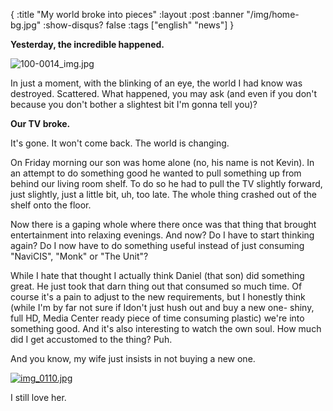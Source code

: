 {
  :title "My world broke into pieces"
  :layout :post
  :banner "/img/home-bg.jpg"
  :show-disqus? false
  :tags ["english" "news"]
}

**Yesterday, the incredible happened.**

![100-0014\_img.jpg](/img/uploads/2007/08/100-0014_img.jpg)

In just a moment, with the blinking of an eye, the world I had know was destroyed. Scattered. What happened, you may ask (and even if you don't because you don't bother a slightest bit I'm gonna tell you)?

**Our TV broke.**

It's gone. It won't come back. The world is changing.

On Friday morning our son was home alone (no, his name is not Kevin). In an attempt to do something good he wanted to pull something up from behind our living room shelf. To do so he had to pull the TV slightly forward, just slightly, just a little bit, uh, too late. The whole thing crashed out of the shelf onto the floor.

Now there is a gaping whole where there once was that thing that brought entertainment into relaxing evenings. And now? Do I have to start thinking again? Do I now have to do something useful instead of just consuming "NaviCIS", "Monk" or "The Unit"?

While I hate that thought I actually think Daniel (that son) did something great. He just took that darn thing out that consumed so much time. Of course it's a pain to adjust to the new requirements, but I honestly think (while I'm by far not sure if Idon't just hush out and buy a new one- shiny, full HD, Media Center ready piece of time consuming plastic) we're into something good. And it's also interesting to watch the own soul. How much did I get accustomed to the thing? Puh.

And you know, my wife just insists in not buying a new one.

[![img\_0110.jpg](/img/uploads/2007/08/img_0110.jpg)](http://blog.agynamix.de/?attachment_id=108 "img_0110.jpg")

I still love her.
